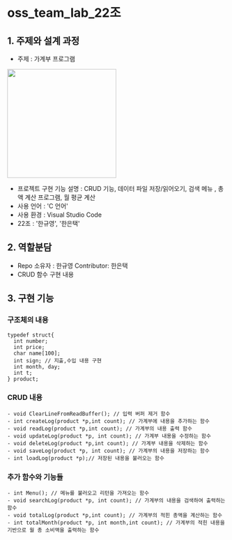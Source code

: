 # oss_team_lab_22조

## 1. 주제와 설계 과정
- 주제 : 가계부 프로그램
<img src="https://user-images.githubusercontent.com/130294661/236810009-b6480339-50f6-4790-9d10-044b660c9d6c.jpg" width="250" height="250"/>

- 프로젝트 구현 기능 설명 : CRUD 기능, 데이터 파일 저장/읽어오기, 검색 메뉴 , 총액 계산 프로그램, 월 평균 계산
- 사용 언어 : 'C 언어'
- 사용 환경 : Visual Studio Code
- 22조 : '한규영', '한은택'

## 2. 역할분담
- Repo 소유자 : 한규영 Contributor: 한은택
- CRUD 함수 구현 내용

## 3. 구현 기능

### 구조체의 내용
```
typedef struct{
  int number;
  int price;
  char name[100];
  int sign; // 지출,수입 내용 구현
  int month, day;
  int t;
} product;
```

### CRUD 내용
```
- void ClearLineFromReadBuffer(); // 입력 버퍼 제거 함수
- int createLog(product *p,int count); // 가계부에 내용을 추가하는 함수
- void readLog(product *p,int count); // 가계부의 내용 출력 함수
- void updateLog(product *p, int count); // 가계부 내용을 수정하는 함수
- void deleteLog(product *p,int count); // 가계부 내용을 삭제하는 함수
- void saveLog(product *p, int count); // 가계부의 내용을 저장하는 함수
- int loadLog(product *p);// 저장된 내용을 불러오는 함수
```

### 추가 함수와 기능들
```
- int Menu(); // 메뉴를 불러오고 리턴을 가져오는 함수
- void searchLog(product *p, int count); // 가계부의 내용을 검색하여 출력하는 함수
- void totalLog(product *p,int count); // 가계부의 적힌 총액을 계산하는 함수
- int totalMonth(product *p, int month,int count); // 가계부의 적힌 내용을 기반으로 월 총 소비액을 출력하는 함수
```
